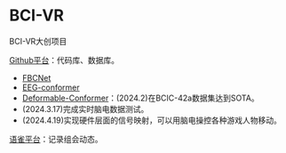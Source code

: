 # BCI-VR
BCI-VR大创项目

[Github平台](https://github.com/BCI-NJU)：代码库、数据库。
+ [FBCNet](https://github.com/ravikiran-mane/FBCNet)
+ [EEG-conformer](https://github.com/eeyhsong/EEG-Conformer)
+ [Deformable-Conformer](https://github.com/dolphin-Dang/Deformable-Conformer)：(2024.2)在BCIC-42a数据集达到SOTA。
+ (2024.3.17)完成实时脑电数据测试。
+ (2024.4.19)实现硬件层面的信号映射，可以用脑电操控各种游戏人物移动。

[语雀平台](https://www.yuque.com/yunzinan/lw72e4)：记录组会动态。
